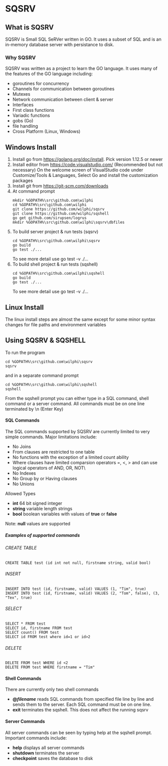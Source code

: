 # SQSRV #
## What is SQSRV ##
SQSRV is Small SQL SeRVer written in GO. It uses a subset of SQL and is an in-memory database server with persistance to disk. 
### Why SQSRV ###
SQSRV was written as a project to learn the GO language. It uses many of the features of the GO language including:

- goroutines for concurrency
- Channels for communication between goroutines
- Mutexes
- Network communication between client & server
- Interfaces
- First class functions
- Variadic functions
- gobs (Go)
- file handling
- Cross Platform (Linux, Windows)

## Windows Install ##

1.  Install go from https://golang.org/doc/install. Pick version 1.12.5 or newer
2. Install editor from https://code.visualstudio.com/ (Recommended but not necessary)
On the welcome screen of VisualStudio code under Customize/Tools & Languages, Select Go and install the customization packages
3. Install git from https://git-scm.com/downloads
4. At command prompt 
    ```
    mkdir %GOPATH%\src\github.com\wilphi
    cd %GOPATH%\src\github.com\wilphi
    git clone https://github.com/wilphi/sqsrv
    git clone https://github.com/wilphi/sqshell
    go get github.com/sirupsen/logrus
    mkdir %GOPATH%\src\github.com\wilphi\sqsrv\dbfiles
    ```
5. To build server project & run tests (sqsrv)
    ```
    cd %GOPATH%\src\github.com\wilphi\sqsrv
    go build
    go test ./...          
    ```
    To see more detail use go test -v ./...
6. To build shell project & run tests (sqshell)
    ```
    cd %GOPATH%\src\github.com\wilphi\sqshell
    go build
    go test ./...
    ```
    To see more detail use go test -v ./...
## Linux Install ##
The linux install steps are almost the same except for some minor syntax changes for file paths and environment variables

## Using SQSRV & SQSHELL ##
To run the program
  ```
  cd %GOPATH%\src\github.com\wilphi\sqsrv
  sqsrv
  ```
and in a separate command prompt
```
cd %GOPATH%\src\github.com\wilphi\sqshell
sqshell
```

From the sqshell prompt you can either type in a SQL command, shell command or a server command. All commands must be on one line terminated by \n (Enter Key)
#### SQL Commands ###
The SQL commands supported by SQSRV are currently limited to very simple commands. Major limitations include:

  - No Joins
  - From clauses are restricted to one table
  - No functions with the exception of a limited count ability
  - Where clauses  have limited comparsion operators =, <, > and can use logical operators of AND, OR, NOT\
  - No Indexes
  - No Group by or Having clauses
  - No Unions

Allowed Types
- **int** 64 bit signed integer
- **string** variable length strings
- **bool** boolean variables with values of **true** or **false**

Note: **null** values are supported

##### Examples of supported commands
###### CREATE TABLE ######
```
CREATE TABLE test (id int not null, firstname string, valid bool)
```
###### INSERT
```
INSERT INTO test (id, firstname, valid) VALUES (1, "Tim", true)
INSERT INTO test (id, firstname, valid) VALUES (2, "Tom", false), (3, "Tex", true)
```
###### SELECT
```
SELECT * FROM test
SELECT id, firstname FROM test
SELECT count() FROM test
SELECT id FROM test where id=1 or id>2
```
###### DELETE
```
DELETE FROM test WHERE id <2
DELETE FROM test WHERE firstname = "Tim" 
```
#### Shell Commands ###
There are currently only two shell commands
* **@*filename***  reads SQL commands from specified file line by line and sends them to the server. Each SQL command must be on one line.
* **exit** terminates the sqshell. This does not affect the running sqsrv
#### Server Commands ###
All server commands can be seen by typing help at the sqshell prompt. Important commands include:

- **help** displays all server commands
- **shutdown** terminates the server
- **checkpoint** saves the database to disk

